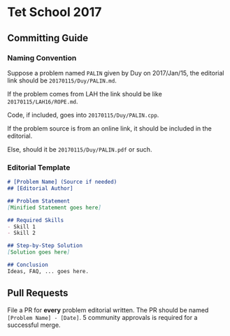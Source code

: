 # Tet School 2017

## Committing Guide

### Naming Convention

Suppose a problem named `PALIN` given by Duy on 2017/Jan/15, the editorial link should be `20170115/Duy/PALIN.md`.

If the problem comes from LAH the link should be like `20170115/LAH16/ROPE.md`.

Code, if included, goes into `20170115/Duy/PALIN.cpp`.

If the problem source is from an online link, it should be included in the editorial.

Else, should it be `20170115/Duy/PALIN.pdf` or such.

### Editorial Template

```markdown
# [Problem Name] (Source if needed)
## [Editorial Author]

## Problem Statement
[Minified Statement goes here]

## Required Skills
- Skill 1
- Skill 2

## Step-by-Step Solution
[Solution goes here]

## Conclusion
Ideas, FAQ, ... goes here.
```

## Pull Requests
File a PR for **every** problem editorial written. The PR should be named `[Problem Name] - [Date]`. 5 community approvals is required for a successful merge.
